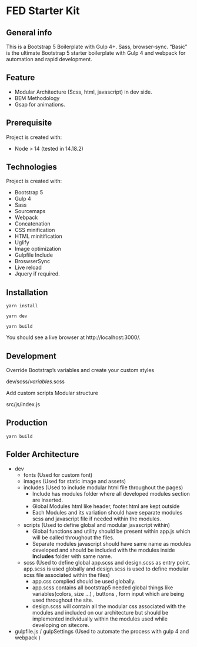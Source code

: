 
# FED Starter Kit


## General info
This is a Bootstrap 5 Boilerplate with Gulp 4+. Sass, browser-sync.
“Basic” is the ultimate Bootstrap 5 starter boilerplate with Gulp 4 and webpack for automation and rapid development.

## Feature
* Modular Architecture (Scss, html, javascript) in dev side.
* BEM Methodology
* Gsap for animations.

## Prerequisite
Project is created with:
* Node > 14 (tested in 14.18.2)

## Technologies
Project is created with:
* Bootstrap 5
* Gulp 4
* Sass
* Sourcemaps
* Webpack
* Concatenation
* CSS minification
* HTML minitification
* Uglify
* Image optimization
* Gulpfile Include
* BroswserSync
* Live reload
* Jquery if required.


  

## Installation
```
yarn install
```

```
yarn dev
```

```
yarn build
```


You should see a live browser at http://localhost:3000/.

## Development
Override Bootstrap’s variables and create your custom styles

dev/scss/_variables_.scss


Add custom scripts Modular structure

src/js/index.js



## Production

```
yarn build
```

## Folder Architecture
* dev
    * fonts (Used for custom font)
    * images (Used for static image and assets)
    * includes (Used to include modular html file throughout the pages)
        * Include has modules folder where all developed modules section are inserted.
        * Global Modules html like header, footer.html are kept outside
        * Each Modules and its variation should have separate modules scss and javascript file if needed within the modules.
    * scripts (Used to define global and modular javascript within)
        * Global functions and utility should be present within app.js which will be called throughout the files.
        * Separate modules javascript should have same name as modules developed and should be included with the modules inside <b>Includes</b> folder with same name.
    * scss (Used to define global app.scss and design.scss as entry point. app.scss is used globally and design.scss is used to define modular scss file associated within the files)
        * app.css complied should be used globally.
        * app.scss contains all bootstrap5 needed global things like variables(colors, size ...) , buttons , form input  which are being used throughout the site.
        * design.scss will contain all the modular css associated with the modules and included on our architecture but should be implemented individually within the modules used while developing on sitecore.
* gulpfile.js / gulpSettings (Used to automate the process with gulp 4 and webpack )




